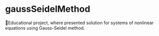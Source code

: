 # gaussSeidelMethod
📖Educational project, where presented solution for systems of nonlinear equations using Gauss-Seidel method.
